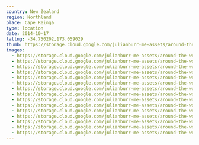 ```yaml
---
country: New Zealand
region: Northland
place: Cape Reinga
type: location
date: 2014-10-17
latlng: -34.750202,173.059029
thumb: https://storage.cloud.google.com/julianburr-me-assets/around-the-world/new-zealand/cape-reinga/IMG_6858--thumb.JPG
images:
  - https://storage.cloud.google.com/julianburr-me-assets/around-the-world/new-zealand/cape-reinga/IMG_6858.JPG
  - https://storage.cloud.google.com/julianburr-me-assets/around-the-world/new-zealand/cape-reinga/IMG_6906.JPG
  - https://storage.cloud.google.com/julianburr-me-assets/around-the-world/new-zealand/cape-reinga/IMG_6824.JPG
  - https://storage.cloud.google.com/julianburr-me-assets/around-the-world/new-zealand/cape-reinga/IMG_6829.JPG
  - https://storage.cloud.google.com/julianburr-me-assets/around-the-world/new-zealand/cape-reinga/IMG_6787.JPG
  - https://storage.cloud.google.com/julianburr-me-assets/around-the-world/new-zealand/cape-reinga/IMG_6807.JPG
  - https://storage.cloud.google.com/julianburr-me-assets/around-the-world/new-zealand/cape-reinga/IMG_6887.JPG
  - https://storage.cloud.google.com/julianburr-me-assets/around-the-world/new-zealand/cape-reinga/IMG_6819.JPG
  - https://storage.cloud.google.com/julianburr-me-assets/around-the-world/new-zealand/cape-reinga/IMG_6785.JPG
  - https://storage.cloud.google.com/julianburr-me-assets/around-the-world/new-zealand/cape-reinga/IMG_6797.JPG
  - https://storage.cloud.google.com/julianburr-me-assets/around-the-world/new-zealand/cape-reinga/IMG_6822.JPG
  - https://storage.cloud.google.com/julianburr-me-assets/around-the-world/new-zealand/cape-reinga/IMG_6815.JPG
  - https://storage.cloud.google.com/julianburr-me-assets/around-the-world/new-zealand/cape-reinga/IMG_6812.JPG
  - https://storage.cloud.google.com/julianburr-me-assets/around-the-world/new-zealand/cape-reinga/IMG_6814.JPG
  - https://storage.cloud.google.com/julianburr-me-assets/around-the-world/new-zealand/cape-reinga/IMG_6924.JPG
---
```

